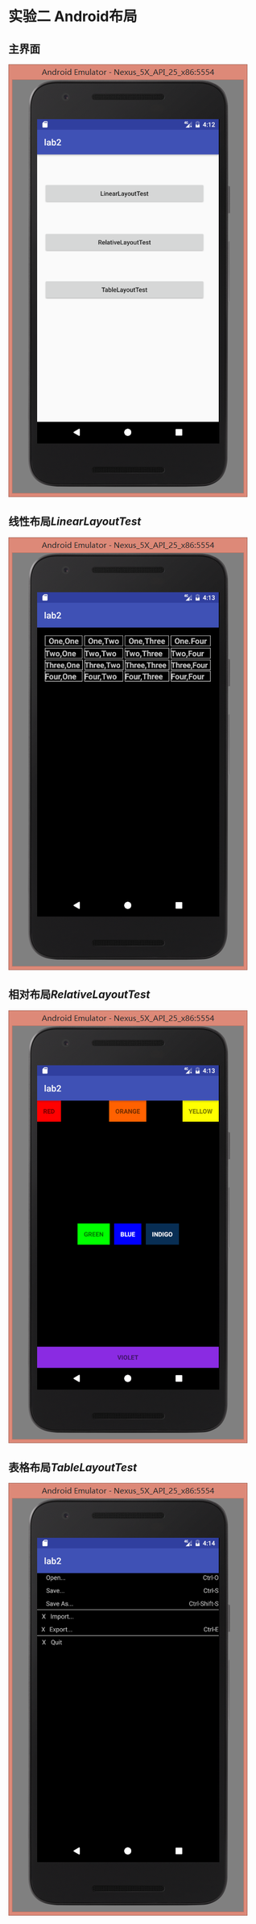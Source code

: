 # 实验二 Android布局
## 主界面
![Alt text](https://github.com/ye1831/Homework/blob/master/Layout/lab2/src/image/01.png)
## 线性布局*LinearLayoutTest*
![Alt text](https://github.com/ye1831/Homework/blob/master/Layout/lab2/src/image/02.png)
## 相对布局*RelativeLayoutTest*
![Alt text](https://github.com/ye1831/Homework/blob/master/Layout/lab2/src/image/03.png)
## 表格布局*TableLayoutTest*
![Alt text](https://github.com/ye1831/Homework/blob/master/Layout/lab2/src/image/04.png)
